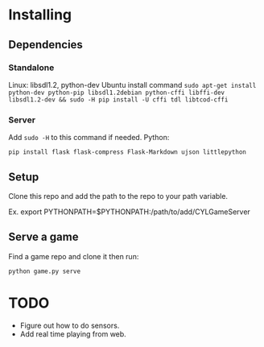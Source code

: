 # Installing

## Dependencies

### Standalone
Linux: libsdl1.2, python-dev
Ubuntu install command
```sudo apt-get install python-dev python-pip libsdl1.2debian python-cffi libffi-dev libsdl1.2-dev && sudo -H pip install -U cffi tdl libtcod-cffi```

### Server
Add ```sudo -H``` to this command if needed.
Python:
```
pip install flask flask-compress Flask-Markdown ujson littlepython
```

## Setup
Clone this repo and add the path to the repo to your path variable.

Ex. export PYTHONPATH=$PYTHONPATH:/path/to/add/CYLGameServer

## Serve a game
Find a game repo and clone it then run:
```
python game.py serve
```

# TODO
 - Figure out how to do sensors.
 - Add real time playing from web.

